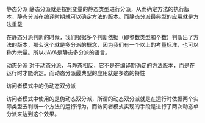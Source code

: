 静态分派 
静态分派就是按照变量的静态类型进行分派，从而确定方法的执行版本，静态分派在编译时期就可以确定方法的版本。而静态分派最典型的应用就是方法重载

在静态分派判断的时候，我们根据多个判断依据（即参数类型和个数）判断出了方法的版本，那么这个就是多分派的概念，因为我们有一个以上的考量标准，也可以称为宗量。所以JAVA是静态多分派的语言。

动态分派 
对于动态分派，与静态相反，它不是在编译期确定的方法版本，而是在运行时才能确定。而动态分派最典型的应用就是多态的特性

访问者模式中的伪动态双分派

访问者模式中使用的是伪动态双分派，所谓的动态双分派就是在运行时依据两个实际类型去判断一个方法的运行行为，而访问者模式实现的手段是进行了两次动态单分派来达到这个效果。
